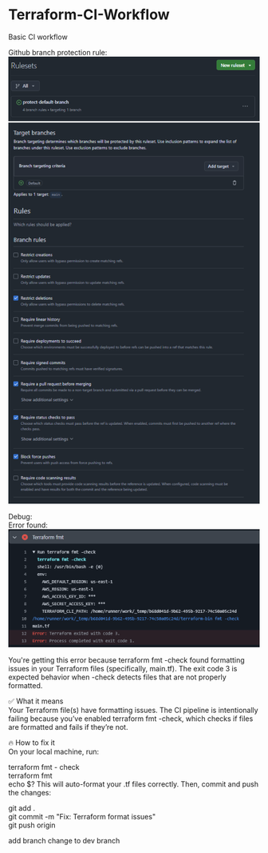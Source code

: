# Terraform-CI-Workflow
Basic CI workflow

Github branch protection rule:   
![alt text](image-3.png)   
![![alt text](image-2.png)](image-1.png)   


Debug:   
Error found:   
![alt text](image.png)
   
You're getting this error because terraform fmt -check found formatting issues in your Terraform files (specifically, main.tf).
The exit code 3 is expected behavior when -check detects files that are not properly formatted.
   
✅ What it means   
Your Terraform file(s) have formatting issues. The CI pipeline is intentionally failing because you’ve enabled terraform fmt -check, which checks if files are formatted and fails if they’re not.
   
🔥 How to fix it   
On your local machine, run:
   
terraform fmt - check   
terraform fmt     
echo $?
This will auto-format your .tf files correctly. Then, commit and push the changes:
   
git add .   
git commit -m "Fix: Terraform format issues"   
git push origin <your-branch>  

add branch
change to dev branch